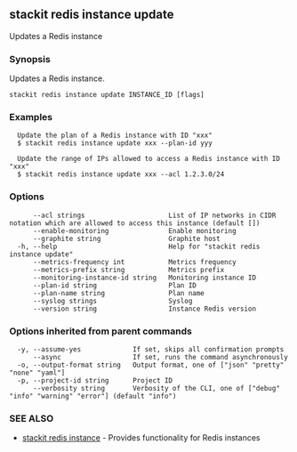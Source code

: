 ## stackit redis instance update

Updates a Redis instance

### Synopsis

Updates a Redis instance.

```
stackit redis instance update INSTANCE_ID [flags]
```

### Examples

```
  Update the plan of a Redis instance with ID "xxx"
  $ stackit redis instance update xxx --plan-id yyy

  Update the range of IPs allowed to access a Redis instance with ID "xxx"
  $ stackit redis instance update xxx --acl 1.2.3.0/24
```

### Options

```
      --acl strings                     List of IP networks in CIDR notation which are allowed to access this instance (default [])
      --enable-monitoring               Enable monitoring
      --graphite string                 Graphite host
  -h, --help                            Help for "stackit redis instance update"
      --metrics-frequency int           Metrics frequency
      --metrics-prefix string           Metrics prefix
      --monitoring-instance-id string   Monitoring instance ID
      --plan-id string                  Plan ID
      --plan-name string                Plan name
      --syslog strings                  Syslog
      --version string                  Instance Redis version
```

### Options inherited from parent commands

```
  -y, --assume-yes             If set, skips all confirmation prompts
      --async                  If set, runs the command asynchronously
  -o, --output-format string   Output format, one of ["json" "pretty" "none" "yaml"]
  -p, --project-id string      Project ID
      --verbosity string       Verbosity of the CLI, one of ["debug" "info" "warning" "error"] (default "info")
```

### SEE ALSO

* [stackit redis instance](./stackit_redis_instance.md)	 - Provides functionality for Redis instances

